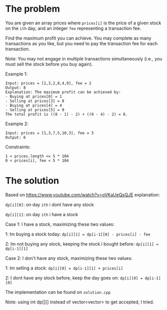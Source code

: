 The problem
===

You are given an array prices where `prices[i]` is the price of a given stock on the `ith` day, and an integer `fee` representing a transaction fee.

Find the maximum profit you can achieve. You may complete as many transactions as you like, but you need to pay the transaction fee for each transaction.

Note: You may not engage in multiple transactions simultaneously (i.e., you must sell the stock before you buy again).

 

Example 1:
```
Input: prices = [1,3,2,8,4,9], fee = 2
Output: 8
Explanation: The maximum profit can be achieved by:
- Buying at prices[0] = 1
- Selling at prices[3] = 8
- Buying at prices[4] = 4
- Selling at prices[5] = 9
The total profit is ((8 - 1) - 2) + ((9 - 4) - 2) = 8.
```
Example 2:
```
Input: prices = [1,3,7,5,10,3], fee = 3
Output: 6
 ```

Constraints:
```
1 < prices.length <= 5 * 104
0 < prices[i], fee < 5 * 104
```

The solution
===

Based on https://www.youtube.com/watch?v=oVKaUeQsQJE explanation:

`dp[i][0]`: on day `ith` i dont have any stock

`dp[i][1]`: on day `ith` i have a stock

Case 1: I have a stock, maximizing these two values:

1: Im buying a stock today: `dp[i][1] = dp[i-1][0] - prices[i] - fee`

2: Im not buying any stock, keeping the stock i bought before: `dp[i][1] = dp[i-1][1]`

Case 2: I don't have any stock, maximizing these two values:

1: Im selling a stock: `dp[i][0] = dp[i-1][1] + prices[i]`

2: I dont have any stock before, keep the day goes on: `dp[i][0] = dp[i-1][0]`

The implementation can be found on `solution.cpp`

Note: using int dp[][] instead of vector<vector<int>> to get accepted, I tried.
